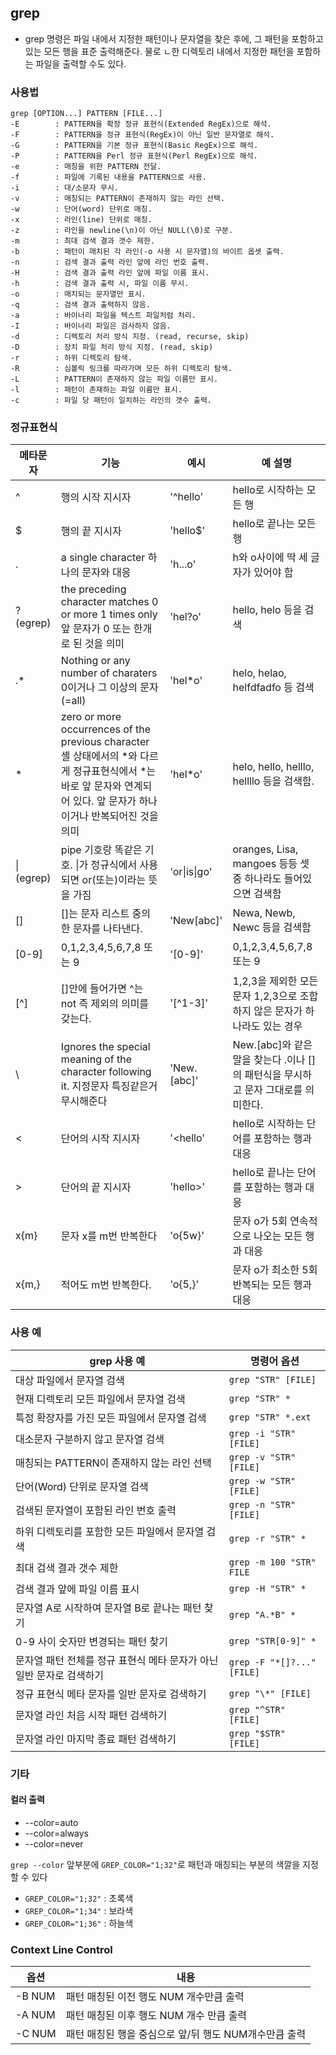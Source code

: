 ## grep

- grep 명령은 파일 내에서 지정한 패턴이나 문자열을 찾은 후에, 그 패턴을 포함하고 있는 모든 행을 표준 출력해준다. 물로 ㄴ한 디렉토리 내에서 지정한 패턴을 포함하는 파일을 출력할 수도 있다.



### 사용법

```shell
grep [OPTION...] PATTERN [FILE...]
-E        : PATTERN을 확장 정규 표현식(Extended RegEx)으로 해석.
-F        : PATTERN을 정규 표현식(RegEx)이 아닌 일반 문자열로 해석.
-G        : PATTERN을 기본 정규 표현식(Basic RegEx)으로 해석.
-P        : PATTERN을 Perl 정규 표현식(Perl RegEx)으로 해석.
-e        : 매칭을 위한 PATTERN 전달.
-f        : 파일에 기록된 내용을 PATTERN으로 사용.
-i        : 대/소문자 무시.
-v        : 매칭되는 PATTERN이 존재하지 않는 라인 선택.
-w        : 단어(word) 단위로 매칭.
-x        : 라인(line) 단위로 매칭.
-z        : 라인을 newline(\n)이 아닌 NULL(\0)로 구분.
-m        : 최대 검색 결과 갯수 제한.
-b        : 패턴이 매치된 각 라인(-o 사용 시 문자열)의 바이트 옵셋 출력.
-n        : 검색 결과 출력 라인 앞에 라인 번호 출력.
-H        : 검색 결과 출력 라인 앞에 파일 이름 표시.
-h        : 검색 결과 출력 시, 파일 이름 무시.
-o        : 매치되는 문자열만 표시.
-q        : 검색 결과 출력하지 않음.
-a        : 바이너리 파일을 텍스트 파일처럼 처리.
-I        : 바이너리 파일은 검사하지 않음.
-d        : 디렉토리 처리 방식 지정. (read, recurse, skip)
-D        : 장치 파일 처리 방식 지정. (read, skip)
-r        : 하위 디렉토리 탐색.
-R        : 심볼릭 링크를 따라가며 모든 하위 디렉토리 탐색.
-L        : PATTERN이 존재하지 않는 파일 이름만 표시.
-l        : 패턴이 존재하는 파일 이름만 표시.
-c        : 파일 당 패턴이 일치하는 라인의 갯수 출력.
```

### 정규표현식

| 메타문자   | 기능                                                         | 예시           | 예 설명                                                      |
| ---------- | ------------------------------------------------------------ | -------------- | ------------------------------------------------------------ |
| ^          | 행의 시작 지시자                                             | '^hello'       | hello로 시작하는 모든 행                                     |
| $          | 행의 끝 지시자                                               | 'hello$'       | hello로 끝나는 모든 행                                       |
| .          | a single character 하나의 문자와 대응                        | 'h...o'        | h와 o사이에 딱 세 글자가 있어야 함                           |
| ? (egrep)  | the preceding character matches 0 or more 1 times only 앞 문자가 0 또는 한개로 된 것을 의미 | 'hel?o'        | hello, helo 등을 검색                                        |
| .*         | Nothing or any number of charaters 0이거나 그 이상의 문자 (=all) | 'hel*o'        | helo, helao, helfdfadfo 등 검색                              |
| *          | zero or more occurrences of the previous character 셸 상태에서의 *와 다르게 정규표현식에서 *는 바로 앞 문자와 연계되어 있다. 앞 문자가 하나이거나 반복되어진 것을 의미 | 'hel*o'        | helo, hello, helllo, hellllo 등을 검색함.                    |
| \| (egrep) | pipe 기호랑 똑같은 기호. \|가 정규식에서 사용되면 or(또는)이라는 뜻을 가짐 | 'or\|is\|go'   | oranges, Lisa, mangoes 등등 셋 중 하나라도 들어있으면 검색함 |
| []         | []는 문자 리스트 중의 한 문자를 나타낸다.                    | 'New[abc]'     | Newa, Newb, Newc 등을 검색함                                 |
| [0-9]      | 0,1,2,3,4,5,6,7,8 또는 9                                     | '[0-9]'        | 0,1,2,3,4,5,6,7,8 또는 9                                     |
| [^]        | []안에 들어가면 ^는 not 즉 제외의 의미를 갖는다.             | '[^1-3]'       | 1,2,3을 제외한 모든 문자 1,2,3으로 조합하지 않은 문자가 하나라도 있는 경우 |
| \          | Ignores the special meaning of the character following it. 지정문자 특징같은거 무시해준다 | 'New\.\[abc\]' | New.[abc]와 같은 말을 찾는다 .이나 []의 패턴식을 무시하고 문자 그대로를 의미한다. |
| \<         | 단어의 시작 지시자                                           | '\<hello'      | hello로 시작하는 단어를 포함하는 행과 대응                   |
| \>         | 단어의 끝 지시자                                             | 'hello\>'      | hello로 끝나는 단어를 포함하는 행과 대응                     |
| x\{m\}     | 문자 x를 m번 반복한다                                        | 'o\{5w}'       | 문자 o가 5회 연속적으로 나오는 모든 행과 대응                |
| x\{m,\}    | 적어도 m번 반복한다.                                         | 'o\{5,\}'      | 문자 o가 최소한 5회 반복되는 모든 행과 대응                  |

### 사용 예

| grep 사용 예                                                 | 명령어 옵션                |
| ------------------------------------------------------------ | -------------------------- |
| 대상 파일에서 문자열 검색                                    | `grep "STR" [FILE]`        |
| 현재 디렉토리 모든 파일에서 문자열 검색                      | `grep "STR" *`             |
| 특정 확장자를 가진 모든 파일에서 문자열 검색                 | `grep "STR" *.ext`         |
| 대소문자 구분하지 않고 문자열 검색                           | `grep -i "STR" [FILE]`     |
| 매칭되는 PATTERN이 존재하지 않는 라인 선택                   | `grep -v "STR" [FILE]`     |
| 단어(Word) 단위로 문자열 검색                                | `grep -w "STR" [FILE]`     |
| 검색된 문자열이 포함된 라인 번호 출력                        | `grep -n "STR" [FILE]`     |
| 하위 디렉토리를 포함한 모든 파일에서 문자열 검색             | `grep -r "STR" *`          |
| 최대 검색 결과 갯수 제한                                     | `grep -m 100 "STR" FILE`   |
| 검색 결과 앞에 파일 이름 표시                                | `grep -H "STR" *`          |
| 문자열 A로 시작하여 문자열 B로 끝나는 패턴 찾기              | `grep "A.*B" *`            |
| 0-9 사이 숫자만 변경되는 패턴 찾기                           | `grep "STR[0-9]" *`        |
| 문자열 패턴 전체를 정규 표현식 메타 문자가 아닌 일반 문자로 검색하기 | `grep -F "*[]?..." [FILE]` |
| 정규 표현식 메타 문자를 일반 문자로 검색하기                 | `grep "\*" [FILE]`         |
| 문자열 라인 처음 시작 패턴 검색하기                          | `grep "^STR" [FILE]`       |
| 문자열 라인 마지막 종료 패턴 검색하기                        | `grep "$STR" [FILE]`       |

### 기타

#### 컬러 출력

- --color=auto
- --color=always
- --color=never

`grep --color` 앞부분에 `GREP_COLOR="1;32"`로 패턴과 매칭되는 부분의 색깔을 지정할 수 있다

- `GREP_COLOR="1;32"` : 초록색
- `GREP_COLOR="1;34"` : 보라색
- `GREP_COLOR="1;36"` : 하늘색

### Context Line Control

| 옵션   | 내용                                                  |
| ------ | ----------------------------------------------------- |
| -B NUM | 패턴 매칭된 이전 행도 NUM 개수만큼 출력               |
| -A NUM | 패턴 매칭된 이후 행도 NUM 개수 만큼 출력              |
| -C NUM | 패턴 매칭된 행을 중심으로 앞/뒤 행도 NUM개수만큼 출력 |

